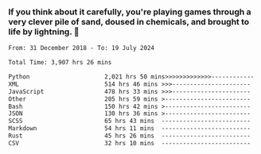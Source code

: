 ### If you think about it carefully, you're playing games through a very clever pile of sand, doused in chemicals, and brought to life by lightning.  👋


<!--START_SECTION:waka-->

```txt
From: 31 December 2018 - To: 19 July 2024

Total Time: 3,907 hrs 26 mins

Python                     2,021 hrs 50 mins>>>>>>>>>>>>>------------   51.75 %
XML                        514 hrs 46 mins >>>----------------------   13.18 %
JavaScript                 478 hrs 33 mins >>>----------------------   12.25 %
Other                      205 hrs 59 mins >------------------------   05.27 %
Bash                       150 hrs 42 mins >------------------------   03.86 %
JSON                       130 hrs 36 mins >------------------------   03.34 %
SCSS                       65 hrs 43 mins  -------------------------   01.68 %
Markdown                   54 hrs 11 mins  -------------------------   01.39 %
Rust                       45 hrs 26 mins  -------------------------   01.16 %
CSV                        32 hrs 10 mins  -------------------------   00.82 %
```

<!--END_SECTION:waka-->
